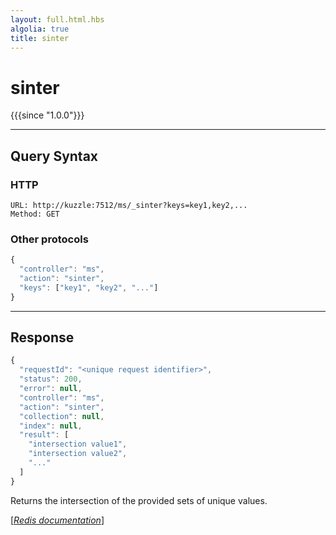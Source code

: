 ```yaml
---
layout: full.html.hbs
algolia: true
title: sinter
---
```


# sinter

{{{since "1.0.0"}}}




---

## Query Syntax

### HTTP

```http
URL: http://kuzzle:7512/ms/_sinter?keys=key1,key2,...
Method: GET
```


### Other protocols


```js
{
  "controller": "ms",
  "action": "sinter",
  "keys": ["key1", "key2", "..."]
}
```

---

## Response

```javascript
{
  "requestId": "<unique request identifier>",
  "status": 200,
  "error": null,
  "controller": "ms",
  "action": "sinter",
  "collection": null,
  "index": null,
  "result": [
    "intersection value1",
    "intersection value2",
    "..."
  ]
}
```

Returns the intersection of the provided sets of unique values.

[[_Redis documentation_]](https://redis.io/commands/sinter)
